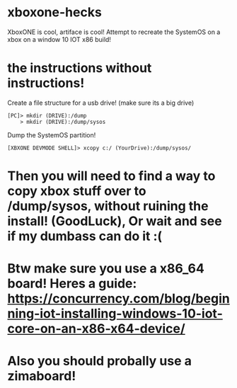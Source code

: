 # xboxone-hecks
XboxONE is cool, artiface is cool! Attempt to recreate the SystemOS on a xbox on a window 10 IOT x86 build!
# the instructions without instructions!
Create a file structure for a usb drive! (make sure its a big drive)
```
[PC]> mkdir (DRIVE):/dump
    > mkdir (DRIVE):/dump/sysos
```
Dump the SystemOS partition!
```
[XBXONE DEVMODE SHELL]> xcopy c:/ (YourDrive):/dump/sysos/
```
# Then you will need to find a way to copy xbox stuff over to /dump/sysos, without ruining the install! (GoodLuck), Or wait and see if my dumbass can do it :(
# Btw make sure you use a x86_64 board! Heres a guide: https://concurrency.com/blog/beginning-iot-installing-windows-10-iot-core-on-an-x86-x64-device/
# Also you should probally use a zimaboard!
